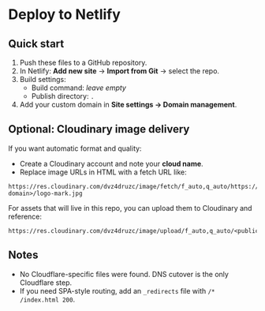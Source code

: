 # Deploy to Netlify

## Quick start
1. Push these files to a GitHub repository.
2. In Netlify: **Add new site** → **Import from Git** → select the repo.
3. Build settings:
   - Build command: _leave empty_
   - Publish directory: `.`
4. Add your custom domain in **Site settings → Domain management**.

## Optional: Cloudinary image delivery
If you want automatic format and quality:
- Create a Cloudinary account and note your **cloud name**.
- Replace image URLs in HTML with a fetch URL like:

```
https://res.cloudinary.com/dvz4druzc/image/fetch/f_auto,q_auto/https://<your-domain>/logo-mark.jpg
```

For assets that will live in this repo, you can upload them to Cloudinary and reference:

```
https://res.cloudinary.com/dvz4druzc/image/upload/f_auto,q_auto/<public_id>.jpg
```

## Notes
- No Cloudflare-specific files were found. DNS cutover is the only Cloudflare step.
- If you need SPA-style routing, add an `_redirects` file with `/* /index.html 200`.

